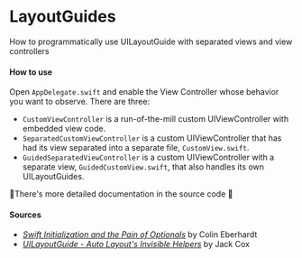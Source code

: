 # LayoutGuides

How to programmatically use UILayoutGuide with separated views and view controllers

#### How to use

Open `AppDelegate.swift` and enable the View Controller whose behavior you want to observe. There are three:

* `CustomViewController` is a run-of-the-mill custom UIViewController with embedded view code.
* `SeparatedCustomViewController` is a custom UIViewController that has had its view separated into a separate file, `CustomView.swift`.
* `GuidedSeparatedViewController` is a custom UIViewController with a separate view, `GuidedCustomView.swift`, that also handles its own UILayoutGuides.

🌟There's more detailed documentation in the source code 🌟

#### Sources

* [_Swift Initialization and the Pain of Optionals_](http://blog.scottlogic.com/2014/11/20/swift-initialisation.html) by Colin Eberhardt
* [_UILayoutGuide - Auto Layout's Invisible Helpers_](https://www.captechconsulting.com/blogs/uilayoutguide--auto-layouts-invisible-helpers) by Jack Cox
